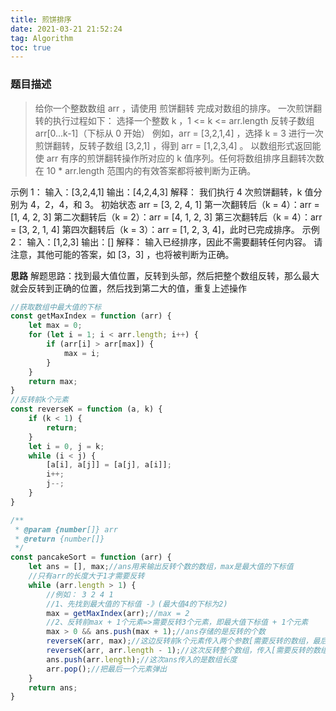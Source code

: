 ```yaml
---
title: 煎饼排序
date: 2021-03-21 21:52:24
tag: Algorithm
toc: true
---
```


### 题目描述
>给你一个整数数组 arr ，请使用 煎饼翻转 完成对数组的排序。
一次煎饼翻转的执行过程如下：
选择一个整数 k ，1 <= k <= arr.length
反转子数组 arr[0...k-1]（下标从 0 开始）
例如，arr = [3,2,1,4] ，选择 k = 3 进行一次煎饼翻转，反转子数组 [3,2,1] ，得到 arr = [1,2,3,4] 。
以数组形式返回能使 arr 有序的煎饼翻转操作所对应的 k 值序列。任何将数组排序且翻转次数在 10 * arr.length 范围内的有效答案都将被判断为正确。

示例 1：
输入：[3,2,4,1]
输出：[4,2,4,3]
解释：
我们执行 4 次煎饼翻转，k 值分别为 4，2，4，和 3。
初始状态 arr = [3, 2, 4, 1]
第一次翻转后（k = 4）：arr = [1, 4, 2, 3]
第二次翻转后（k = 2）：arr = [4, 1, 2, 3]
第三次翻转后（k = 4）：arr = [3, 2, 1, 4]
第四次翻转后（k = 3）：arr = [1, 2, 3, 4]，此时已完成排序。 
示例 2：
输入：[1,2,3]
输出：[]
解释：
输入已经排序，因此不需要翻转任何内容。
请注意，其他可能的答案，如 [3，3] ，也将被判断为正确。

**思路**
解题思路：找到最大值位置，反转到头部，然后把整个数组反转，那么最大就会反转到正确的位置，然后找到第二大的值，重复上述操作

```js
//获取数组中最大值的下标
const getMaxIndex = function (arr) {
    let max = 0;
    for (let i = 1; i < arr.length; i++) {
        if (arr[i] > arr[max]) {
            max = i;
        }
    }
    return max;
}
//反转前k个元素
const reverseK = function (a, k) {
    if (k < 1) {
        return;
    }
    let i = 0, j = k;
    while (i < j) {
        [a[i], a[j]] = [a[j], a[i]];
        i++;
        j--;
    }
}

/**
 * @param {number[]} arr
 * @return {number[]}
 */
const pancakeSort = function (arr) {
    let ans = [], max;//ans用来输出反转个数的数组，max是最大值的下标值
    //只有arr的长度大于1才需要反转
    while (arr.length > 1) {
        //例如： 3 2 4 1
        //1、先找到最大值的下标值 -》(最大值4的下标为2)
        max = getMaxIndex(arr);//max = 2
        //2、反转前max + 1个元素=>需要反转3个元素，即最大值下标值 + 1个元素
        max > 0 && ans.push(max + 1);//ans存储的是反转的个数
        reverseK(arr, max);//这边反转前k个元素传入两个参数[需要反转的数组，最后一个的下标值(即最大值的下标值max)]
        reverseK(arr, arr.length - 1);//这次反转整个数组，传入[需要反转的数组，最后一个元素的下标值(即arr.length - 1)]
        ans.push(arr.length);//这次ans传入的是数组长度
        arr.pop();//把最后一个元素弹出
    }
    return ans;
}
```
